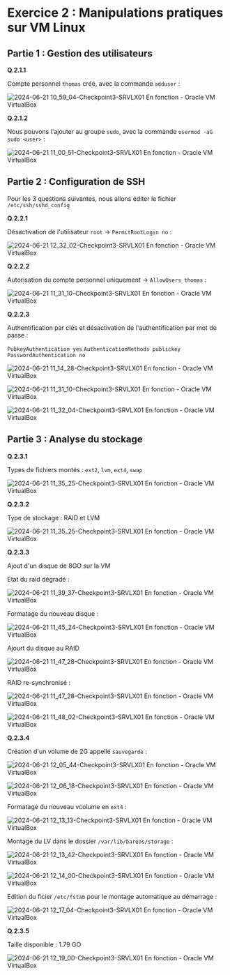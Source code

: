 # Exercice 2 : Manipulations pratiques sur VM Linux

## Partie 1 : Gestion des utilisateurs

**Q.2.1.1**

Compte personnel `thomas` créé, avec la commande `adduser` : 

![2024-06-21 10_59_04-Checkpoint3-SRVLX01  En fonction  - Oracle VM VirtualBox](https://github.com/ThoXinou/Checkpoint_3/assets/159007018/8745aed3-920a-4ba0-8aff-295aeac8868d)

**Q.2.1.2**

Nous pouvons l'ajouter au groupe `sudo`, avec la commande `usermod -aG sudo <user>` : 

![2024-06-21 11_00_51-Checkpoint3-SRVLX01  En fonction  - Oracle VM VirtualBox](https://github.com/ThoXinou/Checkpoint_3/assets/159007018/30bef43e-9b36-4360-8300-8642d8910c46)

## Partie 2 : Configuration de SSH

Pour les 3 questions suivantes, nous allons éditer le fichier `/etc/ssh/sshd_config`

**Q.2.2.1**

Désactivation de l'utilisateur `root` -> `PermitRootLogin no` : 

![2024-06-21 12_32_02-Checkpoint3-SRVLX01  En fonction  - Oracle VM VirtualBox](https://github.com/ThoXinou/Checkpoint_3/assets/159007018/61494bc3-e722-4e26-91cd-664b40aa2843)

**Q.2.2.2**

Autorisation du compte personnel uniquement -> `AllowUsers thomas` : 

![2024-06-21 11_31_10-Checkpoint3-SRVLX01  En fonction  - Oracle VM VirtualBox](https://github.com/ThoXinou/Checkpoint_3/assets/159007018/c0961e40-7a58-4cd1-8cee-aff2445e424b)

**Q.2.2.3**

Authentification par clés et désactivation de l'authentification par mot de passe : 

`PubkeyAuthentication yes`
`AuthenticationMethods publickey`
`PasswordAuthentication no`

![2024-06-21 11_14_28-Checkpoint3-SRVLX01  En fonction  - Oracle VM VirtualBox](https://github.com/ThoXinou/Checkpoint_3/assets/159007018/efaddf98-cf56-4746-8af4-979c6aeb7702)

![2024-06-21 11_31_10-Checkpoint3-SRVLX01  En fonction  - Oracle VM VirtualBox](https://github.com/ThoXinou/Checkpoint_3/assets/159007018/0059b22c-39fd-4c37-91e9-da6bfac245a7)

![2024-06-21 11_32_04-Checkpoint3-SRVLX01  En fonction  - Oracle VM VirtualBox](https://github.com/ThoXinou/Checkpoint_3/assets/159007018/719b8f89-621f-4fea-a28a-ee820d1621d8)

## Partie 3 : Analyse du stockage

**Q.2.3.1**

Types de fichiers montés : `ext2`, `lvm`, `ext4`, `swap`

![2024-06-21 11_35_25-Checkpoint3-SRVLX01  En fonction  - Oracle VM VirtualBox](https://github.com/ThoXinou/Checkpoint_3/assets/159007018/ee4503d6-0522-47ac-8703-56e7328b81c9)

**Q.2.3.2**

Type de stockage : RAID et LVM

![2024-06-21 11_35_25-Checkpoint3-SRVLX01  En fonction  - Oracle VM VirtualBox](https://github.com/ThoXinou/Checkpoint_3/assets/159007018/9d7bc308-ef47-4c08-b122-7583be4b9cfd)


**Q.2.3.3**

Ajout d'un disque de 8GO sur la VM

Etat du raid dégradé : 

![2024-06-21 11_39_37-Checkpoint3-SRVLX01  En fonction  - Oracle VM VirtualBox](https://github.com/ThoXinou/Checkpoint_3/assets/159007018/0d8d2c16-2c67-4cca-a36c-ff6940cc2c14)

Formatage du nouveau disque : 

![2024-06-21 11_45_24-Checkpoint3-SRVLX01  En fonction  - Oracle VM VirtualBox](https://github.com/ThoXinou/Checkpoint_3/assets/159007018/6b4dc985-863a-47a2-80b5-76a2b7b0e136)

Ajourt du disque au RAID

![2024-06-21 11_47_28-Checkpoint3-SRVLX01  En fonction  - Oracle VM VirtualBox](https://github.com/ThoXinou/Checkpoint_3/assets/159007018/89092480-028d-45c2-ba1d-41b8f2ef2223)

RAID re-synchronisé : 

![2024-06-21 11_47_28-Checkpoint3-SRVLX01  En fonction  - Oracle VM VirtualBox](https://github.com/ThoXinou/Checkpoint_3/assets/159007018/9f3fe4f4-6406-40ce-8552-f25e00ad4986)

![2024-06-21 11_48_02-Checkpoint3-SRVLX01  En fonction  - Oracle VM VirtualBox](https://github.com/ThoXinou/Checkpoint_3/assets/159007018/e7c4fd75-37fd-4718-b45f-596e9df9d802)

**Q.2.3.4**

Création d'un volume de 2G appellé `sauvegarde` : 

![2024-06-21 12_05_44-Checkpoint3-SRVLX01  En fonction  - Oracle VM VirtualBox](https://github.com/ThoXinou/Checkpoint_3/assets/159007018/c7e80c7c-3671-4e07-9146-15c901ed12e5)

![2024-06-21 12_06_18-Checkpoint3-SRVLX01  En fonction  - Oracle VM VirtualBox](https://github.com/ThoXinou/Checkpoint_3/assets/159007018/f394c7fb-2c6a-4d7e-a84c-29765b18b114)

Formatage du nouveau vcolume en `ext4` : 

![2024-06-21 12_13_13-Checkpoint3-SRVLX01  En fonction  - Oracle VM VirtualBox](https://github.com/ThoXinou/Checkpoint_3/assets/159007018/2c234aa7-ccc0-4774-94ff-634a995788d7)

Montage du LV dans le dossier `/var/lib/bareos/storage` : 

![2024-06-21 12_13_42-Checkpoint3-SRVLX01  En fonction  - Oracle VM VirtualBox](https://github.com/ThoXinou/Checkpoint_3/assets/159007018/70e9c5fe-036a-45be-bba4-b5545f9002a9)

![2024-06-21 12_14_00-Checkpoint3-SRVLX01  En fonction  - Oracle VM VirtualBox](https://github.com/ThoXinou/Checkpoint_3/assets/159007018/fd07f7e2-bfb8-4812-a66c-29e32ab4b877)

Edition du ficier `/etc/fstab` pour le montage automatique au démarrage : 

![2024-06-21 12_17_04-Checkpoint3-SRVLX01  En fonction  - Oracle VM VirtualBox](https://github.com/ThoXinou/Checkpoint_3/assets/159007018/22b1ab96-7e14-4b1a-9f50-e1c6472f16aa)

**Q.2.3.5**

Taille disponible : 1.79 GO

![2024-06-21 12_19_00-Checkpoint3-SRVLX01  En fonction  - Oracle VM VirtualBox](https://github.com/ThoXinou/Checkpoint_3/assets/159007018/c9716cc8-4990-4f08-95d1-bda1be8c7a15)






